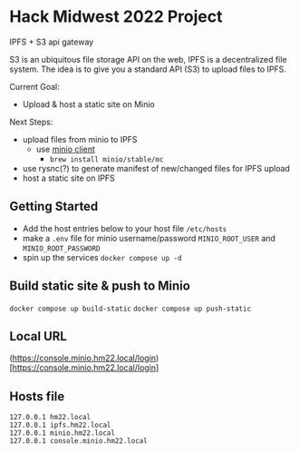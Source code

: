 # Hack Midwest 2022 Project

IPFS + S3 api gateway

S3 is an ubiquitous file storage API on the web, IPFS is a decentralized file system. The idea is to give you a standard API (S3) to upload files to IPFS.

Current Goal:

- Upload & host a static site on Minio

Next Steps:

- upload files from minio to IPFS
  - use [minio client](https://docs.min.io/docs/minio-client-quickstart-guide.html)
    - `brew install minio/stable/mc`
- use rysnc(?) to generate manifest of new/changed files for IPFS upload
- host a static site on IPFS

## Getting Started

- Add the host entries below to your host file `/etc/hosts`
- make a `.env` file for minio username/password `MINIO_ROOT_USER` and `MINIO_ROOT_PASSWORD`
- spin up the services `docker compose up -d`

## Build static site & push to Minio

`docker compose up build-static`
`docker compose up push-static`

## Local URL

(https://console.minio.hm22.local/login)[https://console.minio.hm22.local/login]

## Hosts file

```
127.0.0.1 hm22.local
127.0.0.1 ipfs.hm22.local
127.0.0.1 minio.hm22.local
127.0.0.1 console.minio.hm22.local
```
